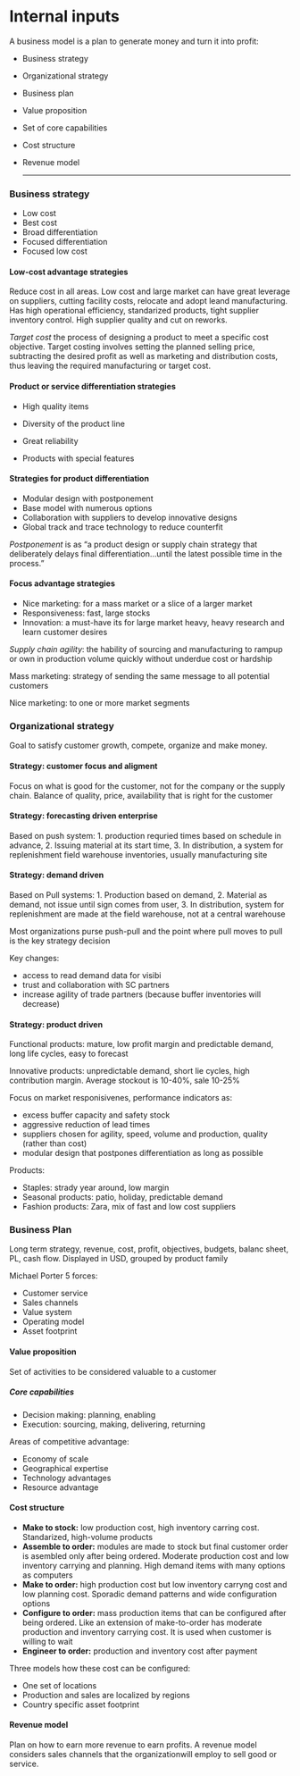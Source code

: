 # Internal inputs

A business model is a plan to generate money and turn it into profit:

- Business strategy

- Organizational strategy

- Business plan

- Value proposition

- Set of core capabilities

- Cost structure

- Revenue model

  <hr>

### Business strategy

- Low cost
- Best cost
- Broad differentiation
- Focused differentiation
- Focused low cost

#### Low-cost advantage strategies

Reduce cost in all areas. Low cost and large market can have great leverage on suppliers, cutting facility costs, relocate and adopt leand manufacturing. Has high operational efficiency, standarized products, tight supplier inventory control. High supplier quality and cut on reworks.

*Target cost* the process of designing a product to meet a specific cost objective. Target costing involves setting the planned selling price, subtracting the desired profit as well as marketing and distribution costs, thus leaving the required manufacturing or target cost.

#### Product or service differentiation strategies

- High quality items

- Diversity of the product line

- Great reliability

- Products with special features

#### Strategies for product differentiation

- Modular design with postponement
- Base model with numerous options
- Collaboration with suppliers to develop innovative designs
- Global track and trace technology to reduce counterfit

*Postponement* is as “a product design or supply chain strategy that deliberately delays final differentiation…until the latest possible time in the process.”

#### Focus advantage strategies

- Nice marketing: for a mass market or a slice of a larger market
- Responsiveness: fast, large stocks
- Innovation: a must-have its for large market heavy, heavy research and learn customer desires

*Supply chain agility*: the hability of sourcing and manufacturing to rampup or own in production volume quickly without underdue cost or hardship

Mass marketing: strategy of sending the same message to all potential customers

Nice marketing: to one or more market segments



###  Organizational strategy

Goal to satisfy customer growth, compete, organize and make money. 

#### Strategy: customer focus and aligment

Focus on what is good for the customer, not for the company or the supply chain. Balance of quality, price, availability that is right for the customer

#### Strategy: forecasting driven enterprise

Based on push system: 1. production requried times based on schedule in advance, 2. Issuing material at its start time, 3. In distribution, a system for replenishment field warehouse inventories, usually manufacturing site

#### Strategy: demand driven

Based on Pull systems: 1. Production based on demand, 2. Material as demand, not issue until sign comes from user, 3. In distribution, system for replenishment are made at the field warehouse, not at a central warehouse

Most organizations purse push-pull and the point where pull moves to pull is the key strategy decision

Key changes:

- access to read demand data for visibi	
- trust and collaboration with SC partners
- increase agility of trade partners (because buffer inventories will decrease)

#### Strategy: product driven

Functional products: mature, low profit margin and predictable demand, long life cycles, easy to forecast

Innovative products: unpredictable demand, short lie cycles, high contribution margin. Average stockout is 10-40%, sale 10-25%

Focus on market responisivenes, performance indicators as:

- excess buffer capacity and safety stock
- aggressive reduction of lead times
- suppliers chosen for agility, speed, volume and production, quality (rather than cost)
- modular design that postpones differentiation as long as possible

Products:

- Staples: strady year around, low margin
- Seasonal products: patio, holiday, predictable demand
- Fashion products: Zara, mix of fast and low cost suppliers

### Business Plan

Long term strategy, revenue, cost, profit, objectives, budgets, balanc sheet, PL, cash flow. Displayed in USD, grouped by product family

Michael Porter 5 forces:

- Customer service
- Sales channels
- Value system
- Operating model
- Asset footprint

#### Value proposition

Set of activities to be considered valuable to a customer

##### Core capabilities

- Decision making: planning, enabling
- Execution: sourcing, making, delivering, returning

Areas of competitive advantage:

- Economy of scale
- Geographical expertise
- Technology advantages
- Resource advantage

#### Cost structure

- **Make to stock:** low production cost, high inventory carring cost. Standarized, high-volume products
- **Assemble to order:** modules are made to stock but final customer order is asembled only after being ordered. Moderate production cost and low inventory carrying and planning. High demand items with many options as computers
- **Make to order:** high production cost but low inventory carryng cost and low planning cost. Sporadic demand patterns and wide configuration options
- **Configure to order:** mass production items that can be configured after being ordered. Like an extension of make-to-order has moderate production and inventory carrying cost. It is used when customer is willing to wait
- **Engineer to order:** production and inventory cost after payment

Three models how these cost can be configured:

- One set of locations
- Production and sales are localized by regions
- Country specific asset footprint

#### Revenue model

Plan on how to earn more revenue to earn profits. A revenue model considers sales channels that the organizationwill employ to sell good or service.
